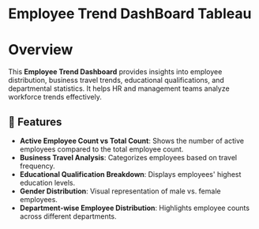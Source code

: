 # Employee Trend DashBoard Tableau
# Overview 
This **Employee Trend Dashboard** provides insights into employee distribution, business travel trends, educational qualifications, and departmental statistics. It helps HR and management teams analyze workforce trends effectively.
## 🔹 Features
- **Active Employee Count vs Total Count**: Shows the number of active employees compared to the total employee count.
- **Business Travel Analysis**: Categorizes employees based on travel frequency.
- **Educational Qualification Breakdown**: Displays employees' highest education levels.
- **Gender Distribution**: Visual representation of male vs. female employees.
- **Department-wise Employee Distribution**: Highlights employee counts across different departments.

